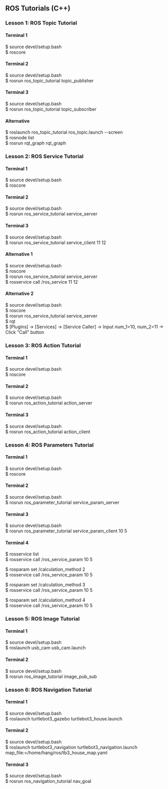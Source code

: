 ## ROS Tutorials (C++)

### Lesson 1: ROS Topic Tutorial

#### Terminal 1
$ source devel/setup.bash  
$ roscore  

#### Terminal 2
$ source devel/setup.bash  
$ rosrun ros_topic_tutorial topic_publisher  

#### Terminal 3
$ source devel/setup.bash  
$ rosrun ros_topic_tutorial topic_subscriber  

#### Alternative
$ roslaunch ros_topic_tutorial ros_topic.launch --screen  
$ rosnode list  
$ rosrun rqt_graph rqt_graph  



### Lesson 2: ROS Service Tutorial

#### Terminal 1
$ source devel/setup.bash  
$ roscore  

#### Terminal 2
$ source devel/setup.bash  
$ rosrun ros_service_tutorial service_server  

#### Terminal 3
$ source devel/setup.bash  
$ rosrun ros_service_tutorial service_client 11 12  

#### Alternative 1
$ source devel/setup.bash  
$ roscore  
$ rosrun ros_service_tutorial service_server  
$ rosservice call /ros_service 11 12  
 
#### Alternative 2
$ source devel/setup.bash  
$ roscore  
$ rosrun ros_service_tutorial service_server  
$ rqt  
$ [Plugins] -> [Services] -> [Service Caller] -> Input num_1=10, num_2=11 -> Click "Call" button



### Lesson 3: ROS Action Tutorial

#### Terminal 1
$ source devel/setup.bash  
$ roscore  

#### Terminal 2
$ source devel/setup.bash  
$ rosrun ros_action_tutorial action_server  

#### Terminal 3
$ source devel/setup.bash  
$ rosrun ros_action_tutorial action_client   



### Lesson 4: ROS Parameters Tutorial

#### Terminal 1
$ source devel/setup.bash  
$ roscore  

#### Terminal 2
$ source devel/setup.bash  
$ rosrun ros_parameter_tutorial service_param_server  

#### Terminal 3
$ source devel/setup.bash  
$ rosrun ros_parameter_tutorial service_param_client 10 5  

#### Terminal 4

$ rosservice list  
$ rosservice call /ros_service_param 10 5  

$ rosparam set /calculation_method 2  
$ rosservice call /ros_service_param 10 5  

$ rosparam set /calculation_method 3  
$ rosservice call /ros_service_param 10 5  

$ rosparam set /calculation_method 4  
$ rosservice call /ros_service_param 10 5  



### Lesson 5: ROS Image Tutorial

#### Terminal 1
$ source devel/setup.bash  
$ roslaunch usb_cam usb_cam.launch

#### Terminal 2
$ source devel/setup.bash  
$ rosrun ros_image_tutorial image_pub_sub



### Lesson 6: ROS Navigation Tutorial

#### Terminal 1
$ source devel/setup.bash  
$ roslaunch turtlebot3_gazebo turtlebot3_house.launch  

#### Terminal 2
$ source devel/setup.bash  
$ roslaunch turtlebot3_navigation turtlebot3_navigation.launch map_file:=/home/hang/ros/tb3_house_map.yaml  

#### Terminal 3
$ source devel/setup.bash  
$ rosrun ros_navigation_tutorial nav_goal  



























